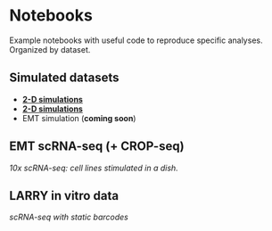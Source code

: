 # Notebooks

Example notebooks with useful code to reproduce specific analyses. Organized by dataset. 

## Simulated datasets

* [**2-D simulations**](https://github.com/pinellolab/sc-neural-diffeqs/blob/main/notebooks/spiral_2d/2d_toy_simulations.ipynb)
* [**2-D simulations**](https://github.com/pinellolab/sc-neural-diffeqs/blob/main/notebooks/spiral_2d/2d_toy_simulations.ipynb)
* EMT simulation (**coming soon**)

## EMT scRNA-seq (+ CROP-seq)
*10x scRNA-seq: cell lines stimulated in a dish.*

## LARRY in vitro data
*scRNA-seq with static barcodes*

